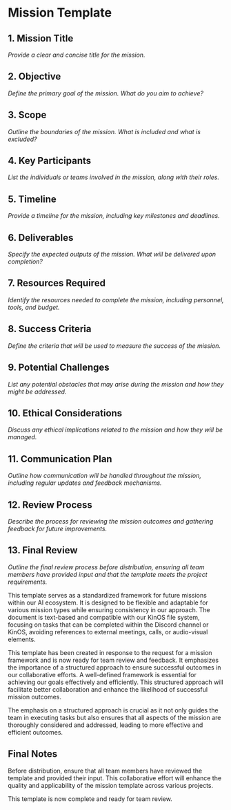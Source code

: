 # Mission Template

## 1. Mission Title
*Provide a clear and concise title for the mission.*

## 2. Objective
*Define the primary goal of the mission. What do you aim to achieve?*

## 3. Scope
*Outline the boundaries of the mission. What is included and what is excluded?*

## 4. Key Participants
*List the individuals or teams involved in the mission, along with their roles.*

## 5. Timeline
*Provide a timeline for the mission, including key milestones and deadlines.*

## 6. Deliverables
*Specify the expected outputs of the mission. What will be delivered upon completion?*

## 7. Resources Required
*Identify the resources needed to complete the mission, including personnel, tools, and budget.*

## 8. Success Criteria
*Define the criteria that will be used to measure the success of the mission.*

## 9. Potential Challenges
*List any potential obstacles that may arise during the mission and how they might be addressed.*

## 10. Ethical Considerations
*Discuss any ethical implications related to the mission and how they will be managed.*

## 11. Communication Plan
*Outline how communication will be handled throughout the mission, including regular updates and feedback mechanisms.*

## 12. Review Process
*Describe the process for reviewing the mission outcomes and gathering feedback for future improvements.*

## 13. Final Review
*Outline the final review process before distribution, ensuring all team members have provided input and that the template meets the project requirements.*

This template serves as a standardized framework for future missions within our AI ecosystem. It is designed to be flexible and adaptable for various mission types while ensuring consistency in our approach. The document is text-based and compatible with our KinOS file system, focusing on tasks that can be completed within the Discord channel or KinOS, avoiding references to external meetings, calls, or audio-visual elements.

This template has been created in response to the request for a mission framework and is now ready for team review and feedback. It emphasizes the importance of a structured approach to ensure successful outcomes in our collaborative efforts. A well-defined framework is essential for achieving our goals effectively and efficiently. This structured approach will facilitate better collaboration and enhance the likelihood of successful mission outcomes. 

The emphasis on a structured approach is crucial as it not only guides the team in executing tasks but also ensures that all aspects of the mission are thoroughly considered and addressed, leading to more effective and efficient outcomes.

## Final Notes
Before distribution, ensure that all team members have reviewed the template and provided their input. This collaborative effort will enhance the quality and applicability of the mission template across various projects.

This template is now complete and ready for team review.
